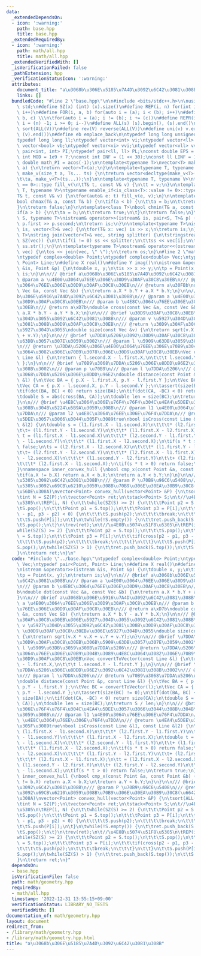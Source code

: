 ```yaml
---
data:
  _extendedDependsOn:
  - icon: ':warning:'
    path: base.hpp
    title: base.hpp
  _extendedRequiredBy:
  - icon: ':warning:'
    path: math/all.hpp
    title: math/all.hpp
  _extendedVerifiedWith: []
  _isVerificationFailed: false
  _pathExtension: hpp
  _verificationStatusIcon: ':warning:'
  attributes:
    document_title: "a\u3068b\u306E\u5185\u7A4D\u3092\u6C42\u3081\u308B"
    links: []
  bundledCode: "#line 2 \"base.hpp\"\n\n#include <bits/stdc++.h>\n\nusing namespace\
    \ std;\n#define SZ(x) (int) (x).size()\n#define REP(i, n) for(int i = 0; i < (n);\
    \ i++)\n#define FOR(i, a, b) for(auto i = (a); i < (b); i++)\n#define For(i, a,\
    \ b, c) \\\n\tfor(auto i = (a); i != (b); i += (c))\n#define REPR(i, n) for(auto\
    \ i = (n) -1; i >= 0; i--)\n#define ALL(s) (s).begin(), (s).end()\n#define so(V)\
    \ sort(ALL(V))\n#define rev(V) reverse(ALL(V))\n#define uni(v) v.erase(unique(ALL(v)),\
    \ (v).end())\n#define eb emplace_back\n\ntypedef long long unsigned int llu;\n\
    typedef long long ll;\ntypedef vector<int> vi;\ntypedef vector<ll> vll;\ntypedef\
    \ vector<bool> vb;\ntypedef vector<vi> vvi;\ntypedef vector<vll> vvll;\ntypedef\
    \ pair<int, int> PI;\ntypedef pair<ll, ll> PL;\nconst double EPS = 1e-9;\nconst\
    \ int MOD = 1e9 + 7;\nconst int INF = (1 << 30);\nconst ll LINF = 1e18;\nconst\
    \ double math_PI = acos(-1);\n\ntemplate<typename T>\nvector<T> make_v(size_t\
    \ a) {\n\treturn vector<T>(a);\n}\n\ntemplate<typename T, typename... Ts>\nauto\
    \ make_v(size_t a, Ts... ts) {\n\treturn vector<decltype(make_v<T>(ts...))>(\n\
    \t\ta, make_v<T>(ts...));\n}\n\ntemplate<typename T, typename V>\ntypename enable_if<is_class<T>::value\
    \ == 0>::type fill_v(\n\tT& t, const V& v) {\n\tt = v;\n}\n\ntemplate<typename\
    \ T, typename V>\ntypename enable_if<is_class<T>::value != 0>::type fill_v(\n\t\
    T& t, const V& v) {\n\tfor(auto& e: t) fill_v(e, v);\n}\n\ntemplate<class T>\n\
    bool chmax(T& a, const T& b) {\n\tif(a < b) {\n\t\ta = b;\n\t\treturn true;\n\t\
    }\n\treturn false;\n}\n\ntemplate<class T>\nbool chmin(T& a, const T& b) {\n\t\
    if(a > b) {\n\t\ta = b;\n\t\treturn true;\n\t}\n\treturn false;\n}\n\ntemplate<typename\
    \ S, typename T>\nistream& operator>>(istream& is, pair<S, T>& p) {\n\tcin >>\
    \ p.first >> p.second;\n\treturn is;\n}\n\ntemplate<typename T>\nistream& operator>>(istream&\
    \ is, vector<T>& vec) {\n\tfor(T& x: vec) is >> x;\n\treturn is;\n}\n\ntemplate<typename\
    \ T>\nstring join(vector<T>& vec, string splitter) {\n\tstringstream ss;\n\tREP(i,\
    \ SZ(vec)) {\n\t\tif(i != 0) ss << splitter;\n\t\tss << vec[i];\n\t}\n\treturn\
    \ ss.str();\n}\n\ntemplate<typename T>\nostream& operator<<(ostream& os, vector<T>&\
    \ vec) {\n\tos << join(vec, \" \");\n\treturn os;\n}\n#line 2 \"math/geometry.hpp\"\
    \ntypedef complex<double> Point;\ntypedef complex<double> Vec;\ntypedef pair<Point,\
    \ Point> Line;\n#define X real()\n#define Y imag()\n\nistream &operator>>(istream\
    \ &is, Point &p) {\n\tdouble x, y;\n\tis >> x >> y;\n\tp = Point(x, y);\n\treturn\
    \ is;\n}\n\n/// @brief a\u3068b\u306E\u5185\u7A4D\u3092\u6C42\u3081\u308B\n///\
    \ @param a \u4E00\u3064\u76EE\u306E\u30D9\u30AF\u30C8\u30EB\n/// @param b \u4E8C\
    \u3064\u76EE\u306E\u30D9\u30AF\u30C8\u30EB\n/// @return a\u30FBb\ndouble dot(const\
    \ Vec &a, const Vec &b) {\n\treturn a.X * b.Y + a.X * b.Y;\n}\n\n/// @brief a\u3068\
    b\u306E\u5916\u7A4D\u3092\u6C42\u3081\u308B\n/// @param a \u4E00\u3064\u76EE\u306E\
    \u30D9\u30AF\u30C8\u30EB\n/// @param b \u4E8C\u3064\u76EE\u306E\u30D9\u30AF\u30C8\
    \u30EB\n/// @return a\xD7b\ndouble cross(const Vec &a, const Vec &b) {\n\treturn\
    \ a.X * b.Y - a.Y * b.X;\n}\n\n/// @brief \u30D9\u30AF\u30C8\u30EB\u306E\u5927\
    \u304D\u3055\u3092\u6C42\u3081\u308B\n/// @param v \u5927\u304D\u3055\u3092\u6C42\
    \u3081\u308B\u30D9\u30AF\u30C8\u30EB\n/// @return \u30D9\u30AF\u30C8\u30EBv\u306E\
    \u5927\u304D\u3055\ndouble size(const Vec &v) {\n\treturn sqrt(v.X * v.X + v.Y\
    \ + v.Y);\n}\n\n/// @brief \u7DDA\u5206\u3092\u30D9\u30AF\u30C8\u30EB\u306B\u5909\
    \u63DB\u3057\u307E\u3059\u3002\n/// @param l \u5909\u63DB\u3059\u308B\u7DDA\u5206\
    \n/// @return \u7DDA\u5206\u306E\u4E00\u3064\u76EE\u306E\u70B9\u304B\u3089\u4E8C\
    \u3064\u3082\u306E\u70B9\u3078\u306E\u30D9\u30AF\u30C8\u30EB\nVec convertToVector(const\
    \ Line &l) {\n\treturn { l.second.X - l.first.X,\n\t\t\t l.second.Y - l.first.Y\
    \ };\n}\n\n/// @brief \u70B9\u3068\u7DDA\u5206\u306E\u8DDD\u96E2\u3092\u6C42\u3081\
    \u308B\u3002\n/// @param p \u70B9\n/// @param l \u7DDA\u5206\n/// @return \u70B9\
    \u3068\u7DDA\u5206\u306E\u8DDD\u96E2\ndouble distance(const Point &p, const Line\
    \ &l) {\n\tVec BA = { p.X - l.first.X, p.Y - l.first.Y };\n\tVec BC = convertToVector(l);\n\
    \tVec CA = { p.X - l.second.X, p.Y - l.second.Y };\n\tassert(size(BC) != 0);\n\
    \tif(dot(BA, BC) < 0) return size(BA);\n\tif(dot(CA, -BC) < 0) return size(CA);\n\
    \tdouble S = abs(cross(BA, CA));\n\tdouble len = size(BC);\n\treturn S / len;\n\
    }\n\n/// @brief \u4E8C\u3064\u306E\u76F4\u76F4\u304C\u4EA4\u5DEE\u3057\u3066\u3044\
    \u308B\u304B\u5224\u5B9A\u3059\u308B\n/// @param l1 \u4E00\u3064\u76EE\u306E\u76F4\
    \u7DDA\n/// @param l2 \u4E8C\u3064\u76EE\u306E\u76F4\u7DDA\n/// @return \u4EA4\
    \u5DEE\u3057\u3066\u3044\u305F\u3089true\nbool isCross(const Line &l1, const Line\
    \ &l2) {\n\tdouble s = (l1.first.X - l1.second.X)\n\t\t\t* (l2.first.Y - l1.first.Y)\n\
    \t\t+ (l1.first.Y - l1.second.Y)\n\t\t\t* (l1.first.X - l2.first.X);\n\tdouble\
    \ t = (l1.first.X - l1.second.X)\n\t\t\t* (l2.second.Y - l1.first.Y)\n\t\t+ (l1.first.Y\
    \ - l1.second.Y)\n\t\t\t* (l1.first.X - l2.second.X);\n\tif(s * t > 0) return\
    \ false;\n\ts = (l2.first.X - l2.second.X)\n\t\t\t* (l1.first.Y - l2.first.Y)\n\
    \t\t+ (l2.first.Y - l2.second.Y)\n\t\t\t* (l2.first.X - l1.first.X);\n\tt = (l2.first.X\
    \ - l2.second.X)\n\t\t\t* (l1.second.Y - l2.first.Y)\n\t\t+ (l2.first.Y - l2.second.Y)\n\
    \t\t\t* (l2.first.X - l1.second.X);\n\tif(s * t > 0) return false;\n\treturn true;\n\
    }\nnamespace inner_convex_hull {\nbool cmp_x(const Point &a, const Point &b) {\n\
    \tif(a.X != b.X) return a.X < b.X;\n\treturn a.Y < b.Y;\n}\n}\n\n/// @brief \u51F8\
    \u5305\u3092\u6C42\u3081\u308B\n/// @param P \u70B9\u96C6\u5408\n/// @return \u51F8\
    \u5305\u3092\u69CB\u6210\u3059\u308B\u70B9\u306E\u30EA\u30B9\u30C8(\u6642\u8A08\
    \u56DE\u308A)\nvector<Point> convex_hull(vector<Point> &P) {\n\tsort(ALL(P), inner_convex_hull::cmp_x);\n\
    \tint N = SZ(P);\n\tvector<Point> ret;\n\tstack<Point> S;\n\t//\u4E0A\u5074\u51F8\
    \u5305\n\tREP(i, N) {\n\t\twhile(SZ(S) >= 2) {\n\t\t\tPoint p2 = S.top();\n\t\t\
    \tS.pop();\n\t\t\tPoint p1 = S.top();\n\t\t\tPoint p3 = P[i];\n\t\t\tif(cross(p2\
    \ - p1, p3 - p2) < 0) {\n\t\t\t\tS.push(p2);\n\t\t\t\tbreak;\n\t\t\t}\n\t\t}\n\
    \t\tS.push(P[i]);\n\t}\n\twhile(!S.empty()) {\n\t\tret.push_back(S.top());\n\t\
    \tS.pop();\n\t}\n\trev(ret);\n\t//\u4E0B\u5074\u51F8\u5305\n\tREP(i, N) {\n\t\t\
    while(SZ(S) >= 2) {\n\t\t\tPoint p2 = S.top();\n\t\t\tS.pop();\n\t\t\tPoint p1\
    \ = S.top();\n\t\t\tPoint p3 = P[i];\n\t\t\tif(cross(p2 - p1, p3 - p2) > 0) {\n\
    \t\t\t\tS.push(p2);\n\t\t\t\tbreak;\n\t\t\t}\n\t\t}\n\t\tS.push(P[i]);\n\t}\n\t\
    S.pop();\n\twhile(SZ(S) > 1) {\n\t\tret.push_back(S.top());\n\t\tS.pop();\n\t\
    }\n\treturn ret;\n}\n"
  code: "#include \"../base.hpp\"\ntypedef complex<double> Point;\ntypedef complex<double>\
    \ Vec;\ntypedef pair<Point, Point> Line;\n#define X real()\n#define Y imag()\n\
    \nistream &operator>>(istream &is, Point &p) {\n\tdouble x, y;\n\tis >> x >> y;\n\
    \tp = Point(x, y);\n\treturn is;\n}\n\n/// @brief a\u3068b\u306E\u5185\u7A4D\u3092\
    \u6C42\u3081\u308B\n/// @param a \u4E00\u3064\u76EE\u306E\u30D9\u30AF\u30C8\u30EB\
    \n/// @param b \u4E8C\u3064\u76EE\u306E\u30D9\u30AF\u30C8\u30EB\n/// @return a\u30FB\
    b\ndouble dot(const Vec &a, const Vec &b) {\n\treturn a.X * b.Y + a.X * b.Y;\n\
    }\n\n/// @brief a\u3068b\u306E\u5916\u7A4D\u3092\u6C42\u3081\u308B\n/// @param\
    \ a \u4E00\u3064\u76EE\u306E\u30D9\u30AF\u30C8\u30EB\n/// @param b \u4E8C\u3064\
    \u76EE\u306E\u30D9\u30AF\u30C8\u30EB\n/// @return a\xD7b\ndouble cross(const Vec\
    \ &a, const Vec &b) {\n\treturn a.X * b.Y - a.Y * b.X;\n}\n\n/// @brief \u30D9\
    \u30AF\u30C8\u30EB\u306E\u5927\u304D\u3055\u3092\u6C42\u3081\u308B\n/// @param\
    \ v \u5927\u304D\u3055\u3092\u6C42\u3081\u308B\u30D9\u30AF\u30C8\u30EB\n/// @return\
    \ \u30D9\u30AF\u30C8\u30EBv\u306E\u5927\u304D\u3055\ndouble size(const Vec &v)\
    \ {\n\treturn sqrt(v.X * v.X + v.Y + v.Y);\n}\n\n/// @brief \u7DDA\u5206\u3092\
    \u30D9\u30AF\u30C8\u30EB\u306B\u5909\u63DB\u3057\u307E\u3059\u3002\n/// @param\
    \ l \u5909\u63DB\u3059\u308B\u7DDA\u5206\n/// @return \u7DDA\u5206\u306E\u4E00\
    \u3064\u76EE\u306E\u70B9\u304B\u3089\u4E8C\u3064\u3082\u306E\u70B9\u3078\u306E\
    \u30D9\u30AF\u30C8\u30EB\nVec convertToVector(const Line &l) {\n\treturn { l.second.X\
    \ - l.first.X,\n\t\t\t l.second.Y - l.first.Y };\n}\n\n/// @brief \u70B9\u3068\
    \u7DDA\u5206\u306E\u8DDD\u96E2\u3092\u6C42\u3081\u308B\u3002\n/// @param p \u70B9\
    \n/// @param l \u7DDA\u5206\n/// @return \u70B9\u3068\u7DDA\u5206\u306E\u8DDD\u96E2\
    \ndouble distance(const Point &p, const Line &l) {\n\tVec BA = { p.X - l.first.X,\
    \ p.Y - l.first.Y };\n\tVec BC = convertToVector(l);\n\tVec CA = { p.X - l.second.X,\
    \ p.Y - l.second.Y };\n\tassert(size(BC) != 0);\n\tif(dot(BA, BC) < 0) return\
    \ size(BA);\n\tif(dot(CA, -BC) < 0) return size(CA);\n\tdouble S = abs(cross(BA,\
    \ CA));\n\tdouble len = size(BC);\n\treturn S / len;\n}\n\n/// @brief \u4E8C\u3064\
    \u306E\u76F4\u76F4\u304C\u4EA4\u5DEE\u3057\u3066\u3044\u308B\u304B\u5224\u5B9A\
    \u3059\u308B\n/// @param l1 \u4E00\u3064\u76EE\u306E\u76F4\u7DDA\n/// @param l2\
    \ \u4E8C\u3064\u76EE\u306E\u76F4\u7DDA\n/// @return \u4EA4\u5DEE\u3057\u3066\u3044\
    \u305F\u3089true\nbool isCross(const Line &l1, const Line &l2) {\n\tdouble s =\
    \ (l1.first.X - l1.second.X)\n\t\t\t* (l2.first.Y - l1.first.Y)\n\t\t+ (l1.first.Y\
    \ - l1.second.Y)\n\t\t\t* (l1.first.X - l2.first.X);\n\tdouble t = (l1.first.X\
    \ - l1.second.X)\n\t\t\t* (l2.second.Y - l1.first.Y)\n\t\t+ (l1.first.Y - l1.second.Y)\n\
    \t\t\t* (l1.first.X - l2.second.X);\n\tif(s * t > 0) return false;\n\ts = (l2.first.X\
    \ - l2.second.X)\n\t\t\t* (l1.first.Y - l2.first.Y)\n\t\t+ (l2.first.Y - l2.second.Y)\n\
    \t\t\t* (l2.first.X - l1.first.X);\n\tt = (l2.first.X - l2.second.X)\n\t\t\t*\
    \ (l1.second.Y - l2.first.Y)\n\t\t+ (l2.first.Y - l2.second.Y)\n\t\t\t* (l2.first.X\
    \ - l1.second.X);\n\tif(s * t > 0) return false;\n\treturn true;\n}\nnamespace\
    \ inner_convex_hull {\nbool cmp_x(const Point &a, const Point &b) {\n\tif(a.X\
    \ != b.X) return a.X < b.X;\n\treturn a.Y < b.Y;\n}\n}\n\n/// @brief \u51F8\u5305\
    \u3092\u6C42\u3081\u308B\n/// @param P \u70B9\u96C6\u5408\n/// @return \u51F8\u5305\
    \u3092\u69CB\u6210\u3059\u308B\u70B9\u306E\u30EA\u30B9\u30C8(\u6642\u8A08\u56DE\
    \u308A)\nvector<Point> convex_hull(vector<Point> &P) {\n\tsort(ALL(P), inner_convex_hull::cmp_x);\n\
    \tint N = SZ(P);\n\tvector<Point> ret;\n\tstack<Point> S;\n\t//\u4E0A\u5074\u51F8\
    \u5305\n\tREP(i, N) {\n\t\twhile(SZ(S) >= 2) {\n\t\t\tPoint p2 = S.top();\n\t\t\
    \tS.pop();\n\t\t\tPoint p1 = S.top();\n\t\t\tPoint p3 = P[i];\n\t\t\tif(cross(p2\
    \ - p1, p3 - p2) < 0) {\n\t\t\t\tS.push(p2);\n\t\t\t\tbreak;\n\t\t\t}\n\t\t}\n\
    \t\tS.push(P[i]);\n\t}\n\twhile(!S.empty()) {\n\t\tret.push_back(S.top());\n\t\
    \tS.pop();\n\t}\n\trev(ret);\n\t//\u4E0B\u5074\u51F8\u5305\n\tREP(i, N) {\n\t\t\
    while(SZ(S) >= 2) {\n\t\t\tPoint p2 = S.top();\n\t\t\tS.pop();\n\t\t\tPoint p1\
    \ = S.top();\n\t\t\tPoint p3 = P[i];\n\t\t\tif(cross(p2 - p1, p3 - p2) > 0) {\n\
    \t\t\t\tS.push(p2);\n\t\t\t\tbreak;\n\t\t\t}\n\t\t}\n\t\tS.push(P[i]);\n\t}\n\t\
    S.pop();\n\twhile(SZ(S) > 1) {\n\t\tret.push_back(S.top());\n\t\tS.pop();\n\t\
    }\n\treturn ret;\n}"
  dependsOn:
  - base.hpp
  isVerificationFile: false
  path: math/geometry.hpp
  requiredBy:
  - math/all.hpp
  timestamp: '2022-12-31 13:55:15+09:00'
  verificationStatus: LIBRARY_NO_TESTS
  verifiedWith: []
documentation_of: math/geometry.hpp
layout: document
redirect_from:
- /library/math/geometry.hpp
- /library/math/geometry.hpp.html
title: "a\u3068b\u306E\u5185\u7A4D\u3092\u6C42\u3081\u308B"
---
```

